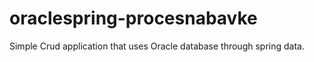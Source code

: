 # oraclespring-procesnabavke
Simple Crud application that uses Oracle database through spring data.
